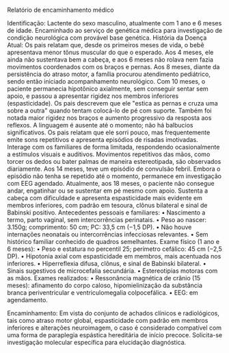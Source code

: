 Relatório de encaminhamento médico

Identificação: Lactente do sexo masculino, atualmente com 1 ano e 6 meses de idade. Encaminhado ao serviço de genética médica para investigação de condição neurológica com provável base genética.
História da Doença Atual:
Os pais relatam que, desde os primeiros meses de vida, o bebê apresentava menor tônus muscular do que o esperado. Aos 4 meses, ele ainda não sustentava bem a cabeça, e aos 6 meses não rolava nem fazia movimentos coordenados com os braços e pernas. Aos 8 meses, diante da persistência do atraso motor, a família procurou atendimento pediátrico, sendo então iniciado acompanhamento neurológico.
Com 10 meses, o paciente permanecia hipotônico axialmente, sem conseguir sentar sem apoio, e passou a apresentar rigidez nos membros inferiores (espasticidade). Os pais descrevem que ele "estica as pernas e cruza uma sobre a outra" quando tentam colocá-lo de pé com suporte. Também foi notada maior rigidez nos braços e aumento progressivo da resposta aos reflexos.
A linguagem é ausente até o momento; não há balbucios significativos. Os pais relatam que ele sorri pouco, mas frequentemente emite sons repetitivos e apresenta episódios de risadas imotivadas. Interage com os familiares de forma limitada, respondendo ocasionalmente a estímulos visuais e auditivos. Movimentos repetitivos das mãos, como torcer os dedos ou bater palmas de maneira estereotipada, são observados diariamente.
Aos 14 meses, teve um episódio de convulsão febril. Embora o episódio não tenha se repetido até o momento, permanece em investigação com EEG agendado. Atualmente, aos 18 meses, o paciente não consegue andar, engatinhar ou se sustentar em pé mesmo com apoio. Sustenta a cabeça com dificuldade e apresenta espasticidade mais evidente em membros inferiores, com padrão em tesoura, clônus bilateral e sinal de Babinski positivo.
Antecedentes pessoais e familiares:
•	Nascimento a termo, parto vaginal, sem intercorrências perinatais.
•	Peso ao nascer: 3.150g; comprimento: 50 cm; PC: 33,5 cm (−1,5 DP).
•	Não houve internações neonatais ou intercorrências infecciosas relevantes.
•	Sem histórico familiar conhecido de quadros semelhantes.
Exame físico (1 ano e 6 meses):
•	Peso e estatura no percentil 25; perímetro cefálico: 45 cm (−2,5 DP).
•	Hipotonia axial com espasticidade em membros, mais acentuada nos inferiores.
•	Hiperreflexia difusa, clônus, e sinal de Babinski bilateral.
•	Sinais sugestivos de microcefalia secundária.
•	Estereotipias motoras com as mãos.
Exames realizados:
•	Ressonância magnética de crânio (15 meses): afinamento do corpo caloso, hipomielinização da substância branca periventricular e ventriculomegalia colpocefálica.
•	EEG: em agendamento.

Encaminhamento:
Em vista do conjunto de achados clínicos e radiológicos, tais como atraso motor global, espasticidade com padrão em membros inferiores e alterações neuroimagem, o caso é considerado compatível com uma forma de paraplegia espástica hereditária de início precoce. Solicita-se investigação molecular específica para elucidação diagnóstica.


